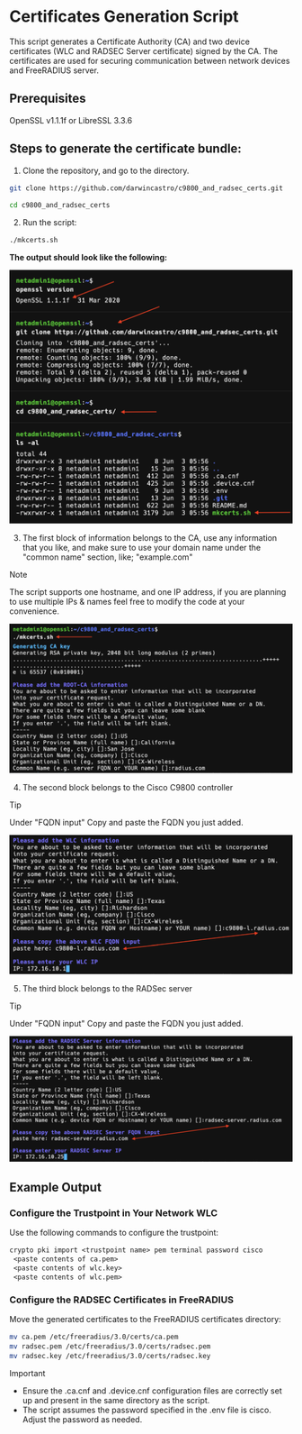 # Certificates Generation Script

This script generates a Certificate Authority (CA) and two device certificates (WLC and RADSEC Server certificate) signed by the CA. The certificates are used for securing communication between network devices and FreeRADIUS server.

## Prerequisites

OpenSSL v1.1.1f or LibreSSL 3.3.6

## Steps to generate the certificate bundle:

1. Clone the repository, and go to the directory.

```sh
git clone https://github.com/darwincastro/c9800_and_radsec_certs.git
```

```sh
cd c9800_and_radsec_certs
```
2. Run the script:

```sh
./mkcerts.sh
```

**The output should look like the following:**

![cloning repository](./examples/Image1.png)

3. The first block of information belongs to the CA, use any information that you like, and make sure to use your domain name under the "common name" section, like; "example.com"

> [!NOTE]  
> The script supports one hostname, and one IP address, if you are planning to use multiple IPs & names feel free to modify the code at your convenience.

![CA Information](./examples/image2.png)

4. The second block belongs to the Cisco C9800 controller

> [!TIP]
> Under "FQDN input" Copy and paste the FQDN you just added.

![WLC Information](./examples/image3.png)

5. The third block belongs to the RADSec server

> [!TIP]
> Under "FQDN input" Copy and paste the FQDN you just added.

![RADS Information](./examples/image4.png)

## Example Output

### Configure the Trustpoint in Your Network WLC

Use the following commands to configure the trustpoint:

```
crypto pki import <trustpoint name> pem terminal password cisco
 <paste contents of ca.pem>
 <paste contents of wlc.key>
 <paste contents of wlc.pem>
```

### Configure the RADSEC Certificates in FreeRADIUS

Move the generated certificates to the FreeRADIUS certificates directory:

```sh
mv ca.pem /etc/freeradius/3.0/certs/ca.pem
mv radsec.pem /etc/freeradius/3.0/certs/radsec.pem
mv radsec.key /etc/freeradius/3.0/certs/radsec.key
```

> [!IMPORTANT]  
> - Ensure the .ca.cnf and .device.cnf configuration files are correctly set up and present in the same directory as the script.
> - The script assumes the password specified in the .env file is cisco. Adjust the password as needed.
